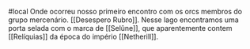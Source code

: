 #local 
Onde ocorreu nosso primeiro encontro com os orcs membros do grupo mercenário. [[Desespero Rubro]].
Nesse lago encontramos uma porta selada com o marca de [[Selûne]], que aparentemente contem [[Relíquias]] da época do império [[Netherill]].
